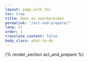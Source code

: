 ```yaml
---
layout: page_with_toc
toc: true
title: Doen en voorbereiden
permalink: "/act-and-prepare/"
lang: nl
order: 1
translate_content: false
body_class: what-to-do
---
```



{% render_section act_and_prepare %}
